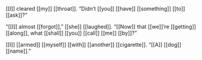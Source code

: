 [[I]] cleared [[my]] [[throat]]. “Didn’t [[you]] [[have]] [[something]] [[to]] [[ask]]?”

“[[I]] almost [[forgot]],” [[she]] [[laughed]]. “[[Now]] that [[we]]’re [[getting]] [[along]], what [[shall]] [[you]] [[call]] [[me]] [[by]]?”

[[I]] [[armed]] [[myself]] [[with]] [[another]] [[cigarette]]. “[[A]] [[dog]] [[name]].”